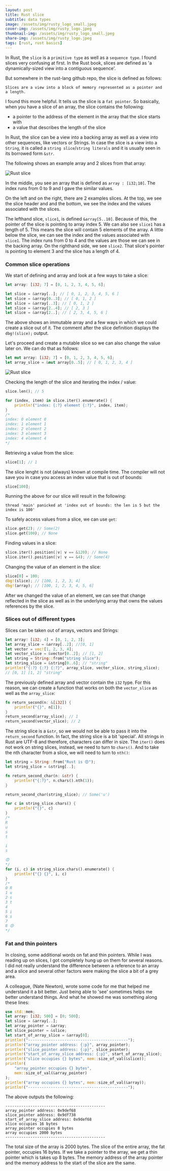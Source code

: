 ```yaml
---
layout: post
title: Rust slice
subtitle: data types
image: /assets/img/rusty_logo_small.jpeg
cover-img: /assets/img/rusty_logo.jpeg
thumbnail-img: /assets/img/rusty_logo_small.jpeg
share-img: /assets/img/rusty_logo.jpeg
tags: [rust, rust basics]
---
```


In Rust, the `slice` is a `primitive type` as well as a `sequence type`. I found slices very confusing at first. In the Rust book, slices are defined as 'a dynamically-sized view into a contiguous sequence'. 

But somewhere in the rust-lang github repo, the slice is defined as follows:

```
Slices are a view into a block of memory represented as a pointer and a length.
```

I found this more helpful. It tells us the slice is a `fat pointer`. So basically, when you have a slice of an array, the slice contains the following:
- a pointer to the address of the element in the array that the slice starts with
- a value that describes the length of the slice

In Rust, the slice can be a view into a backing array as well as a view into other sequences, like vectors or Strings. In case the slice is a view into a `String`, it is called a `string slice`/`string literals` and it is usually seen in its borrowed form `&str`.

The following shows an example array and 2 slices from that array:

![Rust slice](/assets/img/rust_slice.png "Rust slice")


In the middle, you see an array that is defined as `array : [i32;10]`. The index runs from 0 to 9 and I gave the similar values.

On the left and on the right, there are 2 examples slices. At the top, we see the slice header and and the bottom, we see the index and the values associated with the slices.

The lefthand slice, `slice1`, is defined `&array[5..10]`. Because of this, the pointer of the slice is pointing to array index 5. We can also see `slice1` has a length of 5. This means the slice will contain 5 elements of the array. A little below the slice, we can see the index and the values associated with `slice1`. The index runs from 0 to 4 and the values are those we can see in the backing array. On the righthand side, we see `slice2`. That slice's pointer is pointing to element 3 and the slice has a length of 4.


### Common slice operations

We start of defining and array and look at a few ways to take a slice:

```rust
let array: [i32; 7] = [0, 1, 2, 3, 4, 5, 6];

let slice = &array[..]; // [ 0, 1, 2, 3, 4, 5, 6 ]
let slice = &array[0..3]; // [ 0, 1, 2 ]
let slice = &array[..3]; // [ 0, 1, 2 ]
let slice = &array[2..4]; // [ 2, 3 ]
let slice = &array[2..]; // [ 2, 3, 4, 5, 6 ]
```

The above shows an immutable array and a few ways in which we could create a slice out of it. The comment after the slice definition displays the `dbg!(slice);` output.


Let's proceed and create a mutable slice so we can also change the value later on. We can do that as follows:

```rust
let mut array: [i32; 7] = [0, 1, 2, 3, 4, 5, 6];
let array_slice = &mut array[0..5]; // [ 0, 1, 2, 3, 4 ]
```

![Rust slice](/assets/img/slice_1.png "Rust slice")

Checking the length of the slice and iterating the index / value:

```rust
slice.len(); // 5

for (index, item) in slice.iter().enumerate() {
    println!("index: {:?} element {:?}", index, item);
}
/*
index: 0 element 0
index: 1 element 1
index: 2 element 2
index: 3 element 3
index: 4 element 4
*/
```

Retrieving a value from the slice:

```rust
slice[1]; // 1
```

The slice lenght is not (always) known at compile time. The compiler will not save you in case you access an index value that is out of bounds:

```rust
slice[100];
```

Running the above for our slice will result in the following:

```
thread 'main' panicked at 'index out of bounds: the len is 5 but the index is 100'
```

To safely access values from a slice, we can use `get`:

```rust
slice.get(2); // Some(2)
slice.get(100); // None
```

Finding values in a slice:

```rust
slice.iter().position(|v| v == &120); // None
slice.iter().position(|v| v == &4); // Some(4)
```

Changing the value of an element in the slice:
```rust
slice[0] = 100;
dbg!(slice); // [100, 1, 2, 3, 4]
dbg!(array); // [100, 1, 2, 3, 4, 5, 6]
```

After we changed the value of an element, we can see that change reflected in the slice as well as in the underlying array that owns the values references by the slice.

### Slices out of different types

Slices can be taken out of arrays, vectors and Strings:

```rust
let array: [i32; 4] = [0, 1, 2, 3];
let array_slice = &array[..2]; //[0, 1]
let vector = vec![1, 2, 3, 4];
let vector_slice = &vector[0..2]; // [1, 2]
let string = String::from("string slice");
let string_slice = &string[0..6]; // "string"
println!("{:?} {:?} {:?}", array_slice, vector_slice, string_slice);
// [0, 1] [1, 2] "string"
```

The previously defined array and vector contain the `i32` type. For this reason, we can create a function that works on both the `vector_slice` as well as the `array_slice`:

```rust
fn return_second(n: &[i32]) {
    println!("{}", n[1]);
}
return_second(array_slice); // 1
return_second(vector_slice); // 2
```

The string slice is a `&str`, so we would not be able to pass it into the `return_second` function. In fact, the string slice is a bit 'special'. All strings in Rust are UTF-8 and therefore, characters can differ in size. The `iter()` does not work on string slices, instead, we need to turn to `chars()`. And to take the nth character from a slice, we will need to turn to `nth()`:

```rust
let string = String::from("Rust is 😍");
let string_slice = &string[..];

fn return_second_char(n: &str) {
    println!("{:?}", n.chars().nth(1));
}

return_second_char(string_slice); // Some('u')

for c in string_slice.chars() {
    println!("{}", c)
}
/*
R
u
s
t

i
s

😍
*/
for (i, c) in string_slice.chars().enumerate() {
    println!("{} {}", i, c)
}
/*
0 R
1 u
2 s
3 t
4
5 i
6 s
7
8 😍
*/
```


### Fat and thin pointers

In closing, some additional words on fat and thin pointers. While I was reading up on slices, I got completely hung up on them for several reasons. I did not really understand the difference between a reference to an array and a slice and several other factors were making the slice a bit of a grey area.

A colleague, (Nate Newton), wrote some code for me that helped me understand it a bit better. Just being able to 'see' sometimes helps me better understand things. And what he showed me was something along these lines:

```rust
use std::mem;
let array: [i32; 500] = [0; 500];
let slice = &array[..];
let array_pointer = &array;
let slice_pointer = &slice;
let start_of_array_slice = &array[0];
println!("--------------------------------------------");
println!("array_pointer address: {:p}", array_pointer);
println!("slice_pointer address: {:p}", slice_pointer);
println!("start_of_array_slice address: {:p}", start_of_array_slice);
println!("slice occupies {} bytes", mem::size_of_val(&slice));
println!(
    "array_pointer occupies {} bytes",
    mem::size_of_val(&array_pointer)
);
println!("array occupies {} bytes", mem::size_of_val(&array));
println!("--------------------------------------------");
```

The above outputs the following:

```
--------------------------------------------
array_pointer address: 0x9def68
slice_pointer address: 0x9df738
start_of_array_slice address: 0x9def68
slice occupies 16 bytes
array_pointer occupies 8 bytes
array occupies 2000 bytes
--------------------------------------------
```

The total size of the array is 2000 bytes. The slice of the entire array, the fat pointer, occupies 16 bytes. If we take a pointer to the array, we get a thin pointer which is takes up 8 bytes. The memory address of the array pointer and the memory address to the start of the slice are the same.
